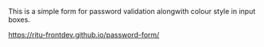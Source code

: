 This is a simple form for password validation alongwith colour style in input boxes.

https://ritu-frontdev.github.io/password-form/
